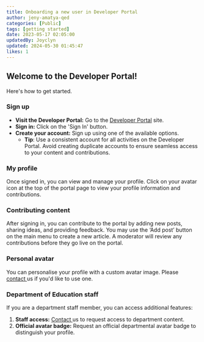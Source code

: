 ```yaml
---
title: Onboarding a new user in Developer Portal
author: jeny-amatya-qed
categories: [Public]
tags: [getting started]
date: 2023-05-17 02:05:00 
updatedBy: Joyclyn
updated: 2024-05-30 01:45:47 
likes: 1
---
```


## Welcome to the Developer Portal! 

Here's how to get started.


### Sign up 

* **Visit the Developer Portal:** Go to the [Developer Portal](https://developer.qed.qld.gov.au/) site.
*  **Sign in:** Click on the 'Sign In' button.
* **Create your account:** Sign up using one of the available options.
    * **Tip**: Use a consistent account for all activities on the Developer Portal. Avoid creating duplicate accounts to ensure seamless access to your content and contributions.


### My profile

Once signed in, you can view and manage your profile. Click on your avatar icon at the top of the portal page to view your profile information and contributions.

### Contributing content
After signing in, you can contribute to the portal by adding new posts, sharing ideas, and providing feedback. You may use the ‘Add post’ button on the main menu to create a new article. A moderator will review any contributions before they go live on the portal.

### Personal avatar
You can personalise your profile with a custom avatar image. Please [contact ](mailto:developerportal@qed.qld.gov.au) us if you'd like to use one.

### Department of Education staff
If you are a department staff member, you can access additional features:
1. **Staff access:** [Contact ](mailto:developerportal@qed.qld.gov.au) us to request access to department content.
2. **Official avatar badge:** Request an official departmental avatar badge to distinguish your profile.
